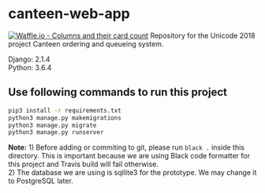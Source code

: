 # canteen-web-app
[![Waffle.io - Columns and their card count](https://badge.waffle.io/djunicode/canteen-automation-web.svg?columns=all)](https://waffle.io/djunicode/canteen-automation-web)
Repository for the Unicode 2018 project Canteen ordering and queueing system.

Django: 2.1.4
<br>
Python: 3.6.4


## Use following commands to run this project
``` bash
pip3 install -r requirements.txt
python3 manage.py makemigrations
python3 manage.py migrate
python3 manage.py runserver
```

**Note:** 1) Before adding or commiting to git, please run `black .` inside this directory. This is important because we are using Black code formatter for this project and Travis build will fail otherwise.
<br>
2) The database we are using is sqllite3 for the prototype. We may change it to PostgreSQL later.

